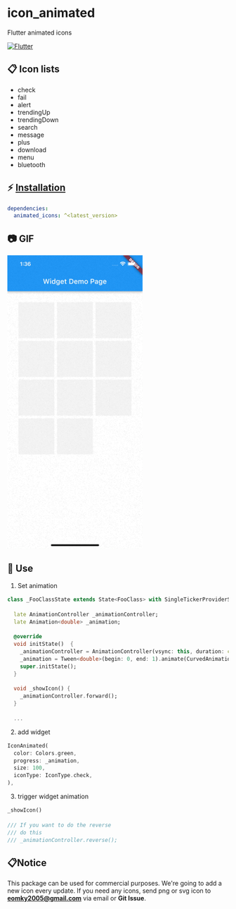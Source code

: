 # icon_animated
Flutter animated icons

[![Flutter](https://img.shields.io/badge/Platform-Flutter-blue.svg)](https://flutter.dev/)

## 📋 Icon lists

- check
- fail
- alert
- trendingUp
- trendingDown
- search
- message
- plus
- download
- menu
- bluetooth

## ⚡ [Installation](https://flutter.dev/docs/development/packages-and-plugins/using-packages)


```yaml
dependencies:
  animated_icons: ^<latest_version>
```

## 📷 GIF

<img width="308" alt="" src="https://github.com/GiYeongUM/animated_icons/raw/main/images/custom_animated_icons.gif">


## 💪 Use

1. Set animation
``` dart
class _FooClassState extends State<FooClass> with SingleTickerProviderStateMixin {

  late AnimationController _animationController;
  late Animation<double> _animation;

  @override
  void initState()  {
    _animationController = AnimationController(vsync: this, duration: const Duration(milliseconds: 700));
    _animation = Tween<double>(begin: 0, end: 1).animate(CurvedAnimation(parent: _animationController, curve: Curves.easeInOutCirc));
    super.initState();
  }

  void _showIcon() {
    _animationController.forward();
  }
  
  ...
```

2. add widget
``` dart
IconAnimated(
  color: Colors.green,
  progress: _animation,
  size: 100,
  iconType: IconType.check,
),
```

3. trigger widget animation
``` dart
_showIcon()

/// If you want to do the reverse
/// do this
/// _animationController.reverse();
```

## 📋Notice

This package can be used for commercial purposes. 
We're going to add a new icon every update. 
If you need any icons, send png or svg icon to **eomky2005@gmail.com** via email or **Git Issue**.
